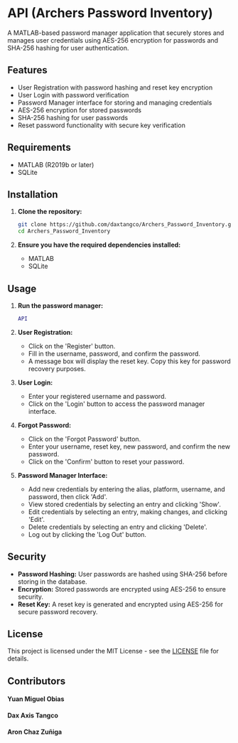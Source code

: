 # API (Archers Password Inventory)

A MATLAB-based password manager application that securely stores and manages user credentials using AES-256 encryption for passwords and SHA-256 hashing for user authentication.

## Features

- User Registration with password hashing and reset key encryption
- User Login with password verification
- Password Manager interface for storing and managing credentials
- AES-256 encryption for stored passwords
- SHA-256 hashing for user passwords
- Reset password functionality with secure key verification

## Requirements

- MATLAB (R2019b or later)
- SQLite

## Installation

1. **Clone the repository:**
    ```bash
    git clone https://github.com/daxtangco/Archers_Password_Inventory.git
    cd Archers_Password_Inventory
    ```

2. **Ensure you have the required dependencies installed:**
    - MATLAB
    - SQLite

## Usage

1. **Run the password manager:**
    ```matlab
    API
    ```

2. **User Registration:**
    - Click on the 'Register' button.
    - Fill in the username, password, and confirm the password.
    - A message box will display the reset key. Copy this key for password recovery purposes.

3. **User Login:**
    - Enter your registered username and password.
    - Click on the 'Login' button to access the password manager interface.

4. **Forgot Password:**
    - Click on the 'Forgot Password' button.
    - Enter your username, reset key, new password, and confirm the new password.
    - Click on the 'Confirm' button to reset your password.

5. **Password Manager Interface:**
    - Add new credentials by entering the alias, platform, username, and password, then click 'Add'.
    - View stored credentials by selecting an entry and clicking 'Show'.
    - Edit credentials by selecting an entry, making changes, and clicking 'Edit'.
    - Delete credentials by selecting an entry and clicking 'Delete'.
    - Log out by clicking the 'Log Out' button.

## Security

- **Password Hashing:** User passwords are hashed using SHA-256 before storing in the database.
- **Encryption:** Stored passwords are encrypted using AES-256 to ensure security.
- **Reset Key:** A reset key is generated and encrypted using AES-256 for secure password recovery.

## License

This project is licensed under the MIT License - see the [LICENSE](LICENSE) file for details.

## Contributors
#### Yuan Miguel Obias
#### Dax Axis Tangco
#### Aron Chaz Zuñiga

